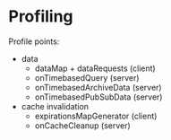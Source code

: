 # Profiling

Profile points:

* data
  * dataMap + dataRequests (client)
  * onTimebasedQuery (server)
  * onTimebasedArchiveData (server)
  * onTimebasedPubSubData (server)
* cache invalidation
  * expirationsMapGenerator (client)
  * onCacheCleanup (server)
